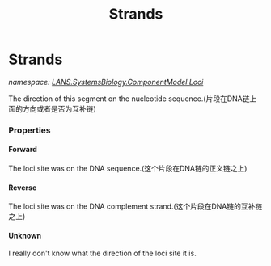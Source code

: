 ﻿---
title: Strands
---

# Strands
_namespace: [LANS.SystemsBiology.ComponentModel.Loci](N-LANS.SystemsBiology.ComponentModel.Loci.html)_

The direction of this segment on the nucleotide sequence.(片段在DNA链上面的方向或者是否为互补链)



### Properties

#### Forward
The loci site was on the DNA sequence.(这个片段在DNA链的正义链之上)
#### Reverse
The loci site was on the DNA complement strand.(这个片段在DNA链的互补链之上)
#### Unknown
I really don't know what the direction of the loci site it is.

